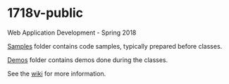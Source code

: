 # 1718v-public
Web Application Development - Spring 2018


[Samples](https://github.com/isel-leic-daw/1718v-public/tree/master/samples) folder contains code samples, typically prepared before classes.

[Demos](https://github.com/isel-leic-daw/1718v-public/tree/master/demos) folder contains demos done during the classes.


See the [wiki](https://github.com/isel-leic-daw/1718v-public/wiki) for more information.
